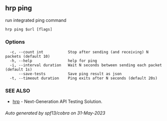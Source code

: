 ## hrp ping

run integrated ping command

```
hrp ping $url [flags]
```

### Options

```
  -c, --count int           Stop after sending (and receiving) N packets (default 10)
  -h, --help                help for ping
  -i, --interval duration   Wait N seconds between sending each packet (default 1s)
      --save-tests          Save ping result as json
  -t, --timeout duration    Ping exits after N seconds (default 20s)
```

### SEE ALSO

* [hrp](hrp.md)	 - Next-Generation API Testing Solution.

###### Auto generated by spf13/cobra on 31-May-2023
